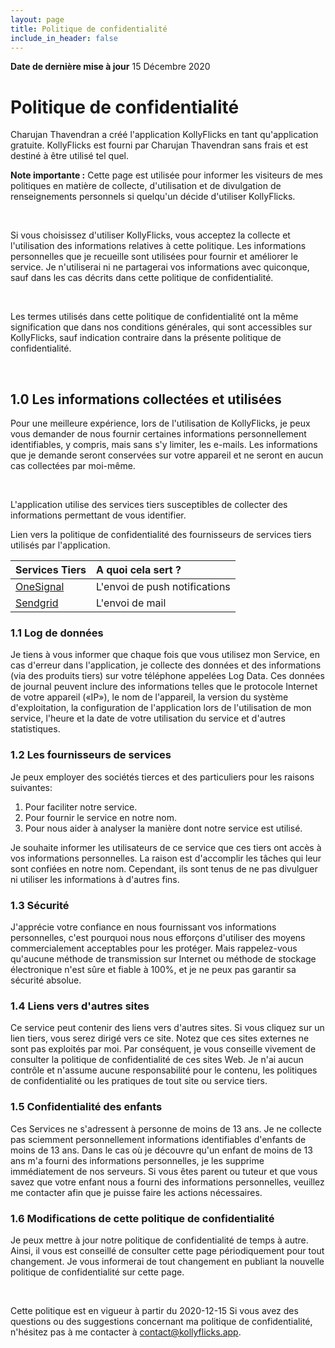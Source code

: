 ```yaml
---
layout: page
title: Politique de confidentialité
include_in_header: false
---
```


**Date de dernière mise à jour**
15 Décembre 2020

# Politique de confidentialité

Charujan Thavendran a créé l'application KollyFlicks en tant qu'application gratuite. KollyFlicks est fourni par Charujan Thavendran sans frais et est destiné à être utilisé tel quel.

**Note importante :**
Cette page est utilisée pour informer les visiteurs de mes politiques en matière de collecte, d'utilisation et de divulgation de renseignements personnels si quelqu'un décide d'utiliser KollyFlicks.

<br>

Si vous choisissez d'utiliser KollyFlicks, vous acceptez la collecte et l'utilisation des informations relatives à cette politique. Les informations personnelles que je recueille sont utilisées pour fournir et améliorer le service. Je n'utiliserai ni ne partagerai vos informations avec quiconque, sauf dans les cas décrits dans cette politique de confidentialité.

<br>

Les termes utilisés dans cette politique de confidentialité ont la même signification que dans nos conditions générales, qui sont accessibles sur KollyFlicks, sauf indication contraire dans la présente politique de confidentialité.

<br>

## 1.0 Les informations collectées et utilisées

Pour une meilleure expérience, lors de l'utilisation de KollyFlicks, je peux vous demander de nous fournir certaines informations personnellement identifiables, y compris, mais sans s'y limiter, les e-mails. Les informations que je demande seront conservées sur votre appareil et ne seront en aucun cas collectées par moi-même.

<br>

L'application utilise des services tiers susceptibles de collecter des informations permettant de vous identifier.

Lien vers la politique de confidentialité des fournisseurs de services tiers utilisés par l'application.

| Services Tiers                                                     | A quoi cela sert ?            |
| :----------------------------------------------------------------- | :---------------------------- |
| [OneSignal](https://onesignal.com/privacy_policy)                  | L'envoi de push notifications |
| [Sendgrid](https://www.twilio.com/legal/privacy#sendgrid-services) | L'envoi de mail               |

### 1.1 Log de données

Je tiens à vous informer que chaque fois que vous utilisez mon Service, en cas d'erreur dans l'application, je collecte des données et des informations (via des produits tiers) sur votre téléphone appelées Log Data. Ces données de journal peuvent inclure des informations telles que le protocole Internet de votre appareil
(«IP»), le nom de l'appareil, la version du système d'exploitation, la configuration de l'application lors de l'utilisation de mon service, l'heure et la date de votre utilisation du service et d'autres statistiques.

### 1.2 Les fournisseurs de services

Je peux employer des sociétés tierces et des particuliers pour les raisons suivantes:

1. Pour faciliter notre service.
2. Pour fournir le service en notre nom.
3. Pour nous aider à analyser la manière dont notre service est utilisé.

Je souhaite informer les utilisateurs de ce service que ces tiers ont accès à vos informations personnelles. La raison est d'accomplir les tâches qui leur sont confiées en notre nom. Cependant, ils sont tenus de ne pas divulguer ni utiliser les informations à d'autres fins.

### 1.3 Sécurité

J'apprécie votre confiance en nous fournissant vos informations personnelles, c'est pourquoi nous nous efforçons d'utiliser des moyens commercialement acceptables pour les protéger. Mais rappelez-vous qu'aucune méthode de transmission sur Internet ou méthode de stockage électronique n'est sûre et fiable à 100%, et je ne peux pas garantir sa sécurité absolue.

### 1.4 Liens vers d'autres sites

Ce service peut contenir des liens vers d'autres sites. Si vous cliquez sur un lien tiers, vous serez dirigé vers ce site. Notez que ces sites externes ne sont pas exploités par moi. Par conséquent, je vous conseille vivement de consulter la politique de confidentialité de ces sites Web. Je n'ai aucun contrôle et n'assume aucune responsabilité pour le contenu, les politiques de confidentialité ou les pratiques de tout site ou service tiers.

### 1.5 Confidentialité des enfants

Ces Services ne s'adressent à personne de moins de 13 ans. Je ne collecte pas sciemment personnellement
informations identifiables d'enfants de moins de 13 ans. Dans le cas où je découvre qu'un enfant de moins de 13 ans m'a fourni des informations personnelles, je les supprime immédiatement de nos serveurs. Si vous êtes parent ou tuteur et que vous savez que votre enfant nous a fourni des informations personnelles, veuillez me contacter afin que je puisse faire les actions nécessaires.

### 1.6 Modifications de cette politique de confidentialité

Je peux mettre à jour notre politique de confidentialité de temps à autre. Ainsi, il vous est conseillé de consulter cette page périodiquement pour tout changement. Je vous informerai de tout changement en publiant la nouvelle politique de confidentialité sur cette page.

<br>

Cette politique est en vigueur à partir du 2020-12-15
Si vous avez des questions ou des suggestions concernant ma politique de confidentialité, n'hésitez pas à me contacter à contact@kollyflicks.app.
